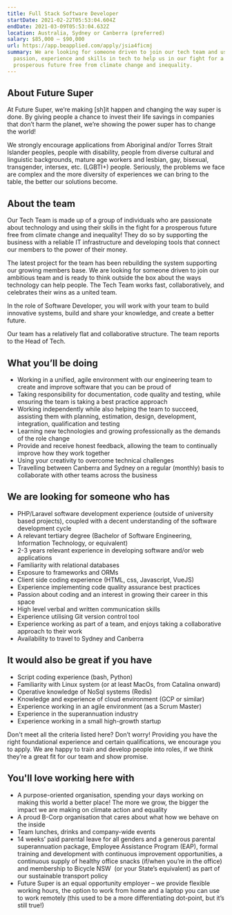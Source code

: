 ```yaml
---
title: Full Stack Software Developer
startDate: 2021-02-22T05:53:04.604Z
endDate: 2021-03-09T05:53:04.632Z
location: Australia, Sydney or Canberra (preferred)
salary: $85,000 – $90,000
url: https://app.beapplied.com/apply/jsia4ficmj
summary: We are looking for someone driven to join our tech team and use their
  passion, experience and skills in tech to help us in our fight for a
  prosperous future free from climate change and inequality.
---
```

## About Future Super

At Future Super, we’re making \[sh]it happen and changing the way super is done. By giving people a chance to invest their life savings in companies that don’t harm the planet, we’re showing the power super has to change the world!

We strongly encourage applications from Aboriginal and/or Torres Strait Islander peoples, people with disability, people from diverse cultural and linguistic backgrounds, mature age workers and lesbian, gay, bisexual, transgender, intersex, etc. (LGBTI+) people. Seriously, the problems we face are complex and the more diversity of experiences we can bring to the table, the better our solutions become.

## About the team

Our Tech Team is made up of a group of individuals who are passionate about technology and using their skills in the fight for a prosperous future free from climate change and inequality! They do so by supporting the business with a reliable IT infrastructure and developing tools that connect our members to the power of their money.  

The latest project for the team has been rebuilding the system supporting our growing members base. We are looking for someone driven to join our ambitious team and is ready to think outside the box about the ways technology can help people. The Tech Team works fast, collaboratively, and celebrates their wins as a united team.

In the role of Software Developer, you will work with your team to build innovative systems, build and share your knowledge, and create a better future.

Our team has a relatively flat and collaborative structure. The team reports to the Head of Tech.

## What you’ll be doing

* Working in a unified, agile environment with our engineering team to create and improve software that you can be proud of
* Taking responsibility for documentation, code quality and testing, while ensuring the team is taking a best practice approach
* Working independently while also helping the team to succeed, assisting them with planning, estimation, design, development, integration, qualification and testing
* Learning new technologies and growing professionally as the demands of the role change
* Provide and receive honest feedback, allowing the team to continually improve how they work together
* Using your creativity to overcome technical challenges
* Travelling between Canberra and Sydney on a regular (monthly) basis to collaborate with other teams across the business

## We are looking for someone who has

* PHP/Laravel software development experience (outside of university based projects), coupled with a decent understanding of the software development cycle
* A relevant tertiary degree (Bachelor of Software Engineering, Information Technology, or equivalent)
* 2-3 years relevant experience in developing software and/or web applications
* Familiarity with relational databases
* Exposure to frameworks and ORMs
* Client side coding experience (HTML, css, Javascript, VueJS)
* Experience implementing code quality assurance best practices
* Passion about coding and an interest in growing their career in this space
* High level verbal and written communication skills
* Experience utilising Git version control tool
* Experience working as part of a team, and enjoys taking a collaborative approach to their work
* Availability to travel to Sydney and Canberra

## It would also be great if you have

* Script coding experience (bash, Python)
* Familiarity with Linux system (or at least MacOs, from Catalina onward)
* Operative knowledge of NoSql systems (Redis)
* Knowledge and experience of cloud environment (GCP or similar)  
* Experience working in an agile environment (as a Scrum Master)
* Experience in the superannuation industry
* Experience working in a small high-growth startup

Don't meet all the criteria listed here? Don’t worry! Providing you have the right foundational experience and certain qualifications, we encourage you to apply. We are happy to train and develop people into roles, if we think they’re a great fit for our team and show promise.

## You'll love working here with

* A purpose-oriented organisation, spending your days working on making this world a better place! The more we grow, the bigger the impact we are making on climate action and equality
* A proud B-Corp organisation that cares about what how we behave on the inside
* Team lunches, drinks and company-wide events
* 14 weeks’ paid parental leave for all genders and a generous parental superannuation package, Employee Assistance Program (EAP), formal training and development with continuous improvement opportunities, a continuous supply of healthy office snacks (if/when you’re in the office) and membership to Bicycle NSW  (or your State’s equivalent) as part of our sustainable transport policy
* Future Super is an equal opportunity employer – we provide flexible working hours, the option to work from home and a laptop you can use to work remotely (this used to be a more differentiating dot-point, but it’s still true!)

‍
